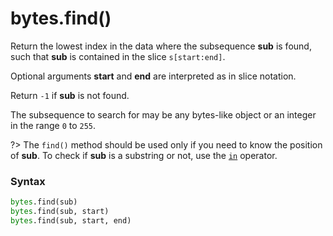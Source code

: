 # bytes.find()

Return the lowest index in the data where the subsequence **sub** is found, such that **sub** is contained in the slice `s[start:end]`.

Optional arguments **start** and **end** are interpreted as in slice notation.

Return `-1` if **sub** is not found.

The subsequence to search for may be any bytes-like object or an integer in the range `0` to `255`.

?> The `find()` method should be used only if you need to know the position of **sub**. To check if **sub** is a substring or not, use the [`in`](/operators/in.md) operator.

### Syntax

```python
bytes.find(sub)
bytes.find(sub, start)
bytes.find(sub, start, end)
```
